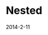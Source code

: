 ---
title: Nested
description: A list of examples using wadus library
template: post-index.html
date: 2014-2-11
css: style.css
js: assets/demo.js
---